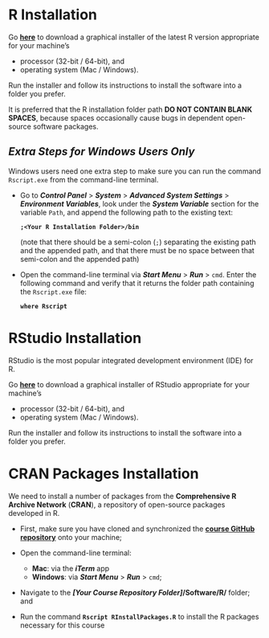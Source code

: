 # R Installation

Go [**here**](http://cran.r-project.org) to download a graphical installer of the latest R version appropriate for your machine’s

* processor (32-bit / 64-bit), and
* operating system (Mac / Windows).

Run the installer and follow its instructions to install the software into a folder you prefer.

It is preferred that the R installation folder path **DO NOT CONTAIN BLANK SPACES**, because spaces occasionally cause bugs in dependent open-source software packages.


## *Extra Steps for Windows Users Only*

Windows users need one extra step to make sure you can run the command `Rscript.exe` from the command-line terminal.

* Go to ***Control Panel*** > ***System*** > ***Advanced System Settings*** > ***Environment Variables***, look under the ***System Variable*** section for the variable `Path`, and append the following path to the existing text:

    **`;<Your R Installation Folder>/bin`**
    
    (note that there should be a semi-colon (`;`) separating the existing path and the appended path, and that there must be no space between that semi-colon and the appended path)

* Open the command-line terminal via ***Start Menu*** > ***Run*** > `cmd`. Enter the following command and verify that it returns the folder path containing the `Rscript.exe` file:

    **`where Rscript`**


# RStudio Installation

RStudio is the most popular integrated development environment (IDE) for R.

Go [**here**](http://www.rstudio.com/products/rstudio) to download a graphical installer of RStudio appropriate for your machine’s

* processor (32-bit / 64-bit), and
* operating system (Mac / Windows).

Run the installer and follow its instructions to install the software into a folder you prefer.


# CRAN Packages Installation

We need to install a number of packages from the **Comprehensive R Archive Network** (**CRAN**), a repository of open-source packages developed in R.

* First, make sure you have cloned and synchronized the [**course GitHub repository**](https://github.com/ChicagoBoothML/MachineLearning_Fall2015) onto your machine;

* Open the command-line terminal:
    - **Mac**: via the ***iTerm*** app
    - **Windows**: via ***Start Menu*** > ***Run*** > `cmd`;
    
* Navigate to the ***[Your Course Repository Folder]*/Software/R/** folder; and

* Run the command **`Rscript RInstallPackages.R`** to install the R packages necessary for this course
